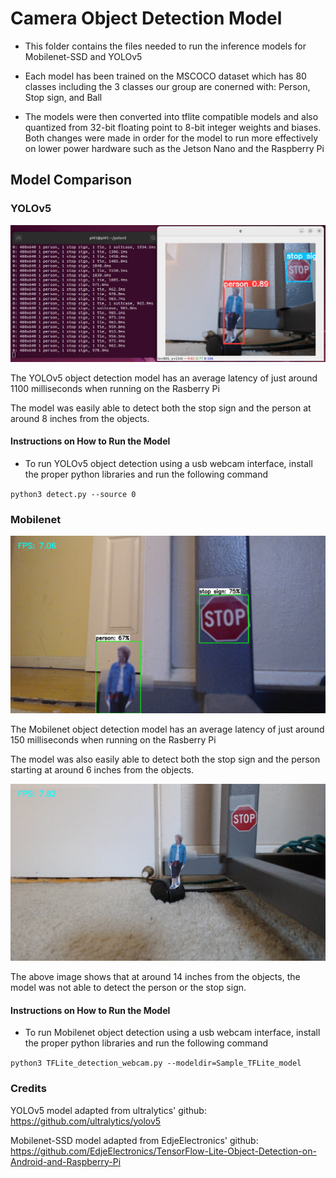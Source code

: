 # Camera Object Detection Model

- This folder contains the files needed to run the inference models for Mobilenet-SSD and YOLOv5

- Each model has been trained on the MSCOCO dataset which has 80 classes including the 3 classes our group are conerned with: Person, Stop sign, and Ball
- The models were then converted into tflite compatible models and also quantized from 32-bit floating point to 8-bit integer weights and biases. Both changes were made in order for the model to run more effectively on lower power hardware such as the Jetson Nano and the Raspberry Pi

## Model Comparison

### YOLOv5
![](../Images/yolov5_infer.jpg)

The YOLOv5 object detection model has an average latency of just around 1100 milliseconds when running on the Rasberry Pi

The model was easily able to detect both the stop sign and the person at around 8 inches from the objects.

#### Instructions on How to Run the Model
- To run YOLOv5 object detection using a usb webcam interface, install the proper python libraries and run the following command

`python3 detect.py --source 0`

### Mobilenet
![](../Images/mobilenet_infer.jpg)

The Mobilenet object detection model has an average latency of just around 150 milliseconds when running on the Rasberry Pi

The model was also easily able to detect both the stop sign and the person starting at around 6 inches from the objects.

![](../Images/mobilenet_no_detect.jpg)

The above image shows that at around 14 inches from the objects, the model was not able to detect the person or the stop sign.

#### Instructions on How to Run the Model
- To run Mobilenet object detection using a usb webcam interface, install the proper python libraries and run the following command

`python3 TFLite_detection_webcam.py --modeldir=Sample_TFLite_model`

### Credits

YOLOv5 model adapted from ultralytics' github: https://github.com/ultralytics/yolov5

Mobilenet-SSD model adapted from EdjeElectronics' github: https://github.com/EdjeElectronics/TensorFlow-Lite-Object-Detection-on-Android-and-Raspberry-Pi
